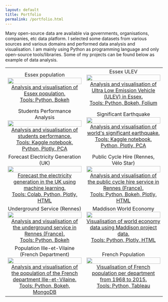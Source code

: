 ```yaml
---
layout: default
title: Portfolio
permalink: /portfolio.html
---
```


<div class="content">
	Many open-source data are available via governments, organisations, companies, etc data platform. I selected some datasets from 
	various sources and various domains and performed data analysis and visualisation. I am mainly using Python as programming language 
	and only open-source tools/libraries. Some of my projects can be found below as example of data analysis.
</div>

<table>
	<colgroup>
       <col span="1" style="width: 50%;">
       <col span="1" style="width: 50%;">
    </colgroup>
	<tr>
		<td align="center">
			<div class="header2">Essex population</div>
			<div class="container">
				<a href="https://florentdsgree.github.io/EssexPopulation" target="_blank">
					<img src="https://florentdsgree.github.io/EssexPopulation/mapPopulationDensityEssexLSOA.png" class="image" style="width:100%">
					<div class="overlay">
						<div class="text">Analysis and visualisation of Essex population.<br>
										  Tools: Python, Bokeh</div>
					</div>
				</a>
			</div>
		</td>
		<td align="center">
			<div class="header2">Essex ULEV</div>
			<div class="container">
				<a href="https://florentdsgree.github.io/EssexULEV" target="_blank">
					<img src="https://florentdsgree.github.io/EssexULEV/ULEVEssexPostcode_foliumMap.PNG" class="image" style="width:100%">
					<div class="overlay">
						<div class="text">Analysis and visualisation of Ultra Low Emission Vehicle (ULEV) in Essex.<br>
										  Tools: Python, Bokeh, Folium</div>
					</div>
				</a>
			</div>
		</td>
	</tr>
	<tr>
		<td align="center">
			<div class="header2">Students Performance Analysis</div>
			<div class="container">
				<a href="https://www.kaggle.com/florentgree/studentsperformanceanalysis" target="_blank">
					<img src="https://florentdsgree.github.io/DataAnalysisVisualisation/images/Snap_StudentsPerformance.JPG" class="image" style="width:100%">
					<div class="overlay">
						<div class="text">Analysis and visualisation of students performance.<br>
										  Tools: Kaggle notebook, Python, Plotly, PCA</div>
					</div>
				</a>
			</div>
		</td>
		<td align="center">
			<div class="header2">Significant Earthquake</div>
			<div class="container">
				<a href="https://www.kaggle.com/florentgree/significant-earthquake-analysis-visualisation" target="_blank">
					<img src="https://florentdsgree.github.io/DataAnalysisVisualisation/images/Snap_Earthquake.JPG" class="image" style="width:100%">
					<div class="overlay">
						<div class="text">Analysis and visualisation of world's significant earthquake.<br>
										  Tools: Kaggle notebook, Python, Plotly, PCA</div>
					</div>
				</a>
			</div>
		</td>
	</tr>
	<tr>
		<td align="center">
			<div class="header2">Forecast Electricity Generation (UK)</div>
			<div class="container">
				<a href="https://florentdsgree.github.io/ForecastElectricityGenerationUK/" target="_blank">
					<img src="https://florentdsgree.github.io/ForecastElectricityGenerationUK/Snap_UKElectricityGeneration.JPG" class="image" style="width:100%">
					<div class="overlay">
						<div class="text">Forecast the electricity generation in the UK using machine learning.<br>
										  Tools: Colab, Python, Plotly, HTML</div>
					</div>
				</a>
			</div>
		</td>
		<td align="center">
			<div class="header2">Public Cycle Hire (Rennes, Vélo Star)</div>
			<div class="container">
				<a href="https://florentdsgree.github.io/VeloStarRennes/" target="_blank">
					<img src="https://florentdsgree.github.io/VeloStarRennes/Snap_VeloStar.JPG" class="image" style="width:100%">
					<div class="overlay">
						<div class="text">Analysis and visualisation of the public cycle hire service in Rennes (France).<br>
										  Tools: Python, Bokeh, Plotly, HTML</div>
					</div>
				</a>
			</div>
		</td>
	</tr>
	<tr>
		<td align="center">
			<div class="header2">Underground Service (Rennes)</div>
			<div class="container">
				<a href="https://florentdsgree.github.io/MetroRennes/" target="_blank">
					<img src="https://florentdsgree.github.io/MetroRennes/docs/RailwayTracksStations.PNG" class="image" style="width:100%">
					<div class="overlay">
						<div class="text">Analysis and visualisation of the underground service in Rennes (France).<br>
										  Tools: Python, Bokeh</div>
					</div>
				</a>
			</div>
		</td>
		<td align="center">
			<div class="header2">Maddison World Economy</div>
			<div class="container">
				<a href="https://florentdsgree.github.io/MaddisonWorldEconomy_2018/" target="_blank">
					<img src="https://florentdsgree.github.io/MaddisonWorldEconomy_2018/Snap_Maddison.JPG" class="image" style="width:100%">
					<div class="overlay">
						<div class="text">Visualisation of world economy data using Maddison project data.<br>
										  Tools: Python, Plotly, HTML</div>
					</div>
				</a>
			</div>
		</td>
	</tr>
	<tr>
		<td align="center">
			<div class="header2">Population Ille-et-Vilaine (French Department)</div>
			<div class="container">
				<a href="https://florentdsgree.github.io/Population_35FR" target="_blank">
					<img src="https://florentdsgree.github.io/Population_35FR/Graphs/InteractiveMapPopulation_35_PrintScreen.PNG" class="image" style="width:100%">
					<div class="overlay">
						<div class="text">Analysis and visualisation of the population of the French department Ille-et-Vilaine.<br>
										  Tools: Python, Bokeh, MongoDB</div>
					</div>
				</a>
			</div>
		</td>
		<td align="center">
			<div class="header2">French Population</div>
			<div class="container">
				<a href="https://florentdsgree.github.io/TableauPopulationFrance/" target="_blank">
					<img src="https://florentdsgree.github.io/TableauPopulationFrance/Snap_PopulationFranceTableau.JPG" class="image" style="width:100%">
					<div class="overlay">
						<div class="text">Visualisation of French population per department from 1968 to 2015. <br>
										  Tools: Python, Tableau</div>
					</div>
				</a>
			</div>
		</td>
	</tr>
	
</table>


